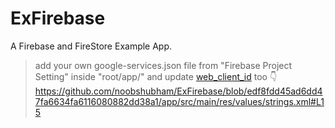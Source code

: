 # ExFirebase
A Firebase and FireStore Example App.

> add your own google-services.json file from "Firebase Project Setting" inside "root/app/"
> and update [web_client_id](https://stackoverflow.com/a/69189013) too 👇
> https://github.com/noobshubham/ExFirebase/blob/edf8fdd45ad6dd47fa6634fa6116080882dd38a1/app/src/main/res/values/strings.xml#L15
